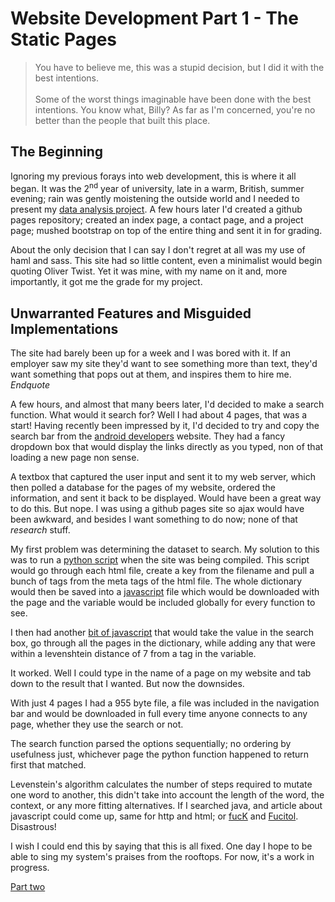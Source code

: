 # Website Development Part 1 - The Static Pages

> You have to believe me, this was a stupid decision, but I did it with the best intentions. 
    <br> <br>
> Some of the worst things imaginable have been done with the best intentions. You know what, Billy? As far as I'm concerned, you're no better than the people that built this place.

## The Beginning

Ignoring my previous forays into web development, this is where it all began. It was the 2<sup>nd</sup> year of university, late in a warm, British, summer evening; rain was gently moistening the outside world and I needed to present my [data analysis project](https://github.com/timlyo/redditReadability). A few hours later I'd created a github pages repository; created an index page, a contact page, and a project page; mushed bootstrap on top of the entire thing and sent it in for grading.

About the only decision that I can say I don't regret at all was my use of haml and sass. This site had so little content, even a minimalist would begin quoting Oliver Twist. Yet it was mine, with my name on it and, more importantly, it got me the grade for my project.

## Unwarranted Features and Misguided Implementations

The site had barely been up for a week and I was bored with it. If an employer saw my site they'd want to see something more than text, they'd want something that pops out at them, and inspires them to hire me. *Endquote*

A few hours, and almost that many beers later, I'd decided to make a search function. What would it search for? Well I had about 4 pages, that was a start! Having recently been impressed by it, I'd decided to try and copy the search bar from the [android developers](developer.android.com) website. They had a fancy dropdown box that would display the links directly as you typed, non of that loading a new page non sense.

A textbox that captured the user input and sent it to my web server, which then polled a database for the pages of my website, ordered the information, and sent it back to be displayed. Would have been a great way to do this. But nope. I was using a github pages site so ajax would have been awkward, and besides I want something to do now; none of that *research* stuff.

My first problem was determining the dataset to search. My solution to this was to run a [python script](https://github.com/timlyo/personalWebsite/blob/4eddcebb1a84961f249c5aa9e35281161e5f1610/setupPageList.py) when the site was being compiled. This script would go through each html file, create a key from the filename and pull a bunch of tags from the meta tags of the html file. The whole dictionary would then be saved into a [javascript](https://github.com/timlyo/personalWebsite/blob/4eddcebb1a84961f249c5aa9e35281161e5f1610/dist/javascript/pageList.js) file which would be downloaded with the page and the variable would be included globally for every function to see.

I then had another [bit of javascript](https://github.com/timlyo/personalWebsite/blob/4eddcebb1a84961f249c5aa9e35281161e5f1610/dist/javascript/search.js) that would take the value in the search box, go through all the pages in the dictionary, while adding any that were within a levenshtein distance of 7 from a tag in the variable.

It worked. Well I could type in the name of a page on my website and tab down to the result that I wanted. But now the downsides.

With just 4 pages I had a 955 byte file, a file was included in the navigation bar and would be downloaded in full every time anyone connects to any page, whether they use the search or not.

The search function parsed the options sequentially; no ordering by usefulness just, whichever page the python function happened to return first that matched.

Levenstein's algorithm calculates the number of steps required to mutate one word to another, this didn't take into account the length of the word, the context, or any more fitting alternatives. If I searched java, and article about javascript could come up, same for http and html; or [fucK](https://en.wikipedia.org/wiki/L-Fuculokinase) and [Fucitol](https://en.wikipedia.org/wiki/Fucitol). Disastrous!

I wish I could end this by saying that this is all fixed. One day I hope to be able to sing my system's praises from the rooftops. For now, it's a work in progress.

[Part two](websiteDevelopment2)
